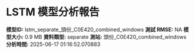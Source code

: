 # LSTM 模型分析報告
**模型ID:** lstm_separate_頭份_C0E420_combined_windows
**測試 RMSE:** NA
**模型大小:** 0.9 MB
**資料類型:** separate
**測站:** 頭份_C0E420_combined_windows
**分析時間:** 2025-06-17 01:16:52.070883
